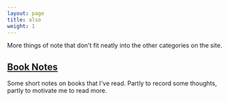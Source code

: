```yaml
---
layout: page
title: also
weight: 1
---
```


More things of note that don't fit neatly into the other categories on the site.

## [Book Notes][book notes]

Some short notes on books that I've read. Partly to record some thoughts, partly to motivate me to read more.

[book notes]: http://ericjwdchen.org/also/book_notes
